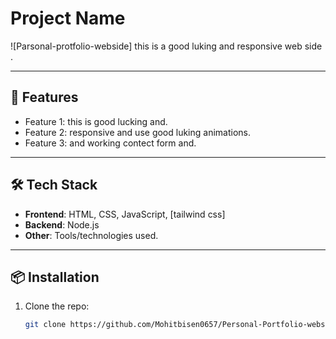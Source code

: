 # Project Name  

![Parsonal-protfolio-webside]
this is a good luking and responsive web side .  

---

## 🚀 Features  
- Feature 1: this is good lucking and.  
- Feature 2: responsive and use good luking animations.  
- Feature 3: and working contect form and.  

---

## 🛠️ Tech Stack  
- **Frontend**: HTML, CSS, JavaScript, [tailwind css]  
- **Backend**: Node.js
- **Other**: Tools/technologies used.  

---

## 📦 Installation  

1. Clone the repo:  
   ```bash
   git clone https://github.com/Mohitbisen0657/Personal-Portfolio-website.2
